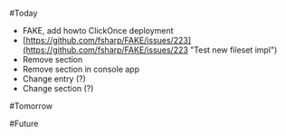 #Today

* FAKE, add howto ClickOnce deployment
* [https://github.com/fsharp/FAKE/issues/223](https://github.com/fsharp/FAKE/issues/223 "Test new fileset impl")
* Remove section
* Remove section in console app
* Change entry (?)
* Change section (?) 


#Tomorrow

#Future

